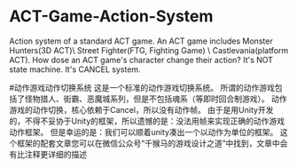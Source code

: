 # ACT-Game-Action-System
Action system of a standard ACT game.
An ACT game includes Monster Hunters(3D ACT)\ Street Fighter(FTG, Fighting Game) \ Castlevania(platform ACT).
How dose an ACT game's character change their action?
It's NOT state machine. It's CANCEL system.

#动作游戏动作切换系统
这是一个标准的动作游戏切换系统。
所谓的动作游戏包括了怪物猎人、街霸、恶魔城系列，但是不包括魂系（等即时回合制游戏）。
动作游戏的动作切换，核心依赖于Cancel，所以没有动作帧。
由于是用Unity开发的，不得不妥协于Unity的框架，所以遗憾的是：没法用帧来实现正确的动作游戏动作框架。
但是幸运的是：我们可以顺着unity凑出一个以动作为单位的框架。
这个框架的配套文章您可以在微信公众号“千猴马的游戏设计之道”中找到，文章中会有比注释更详细的描述
